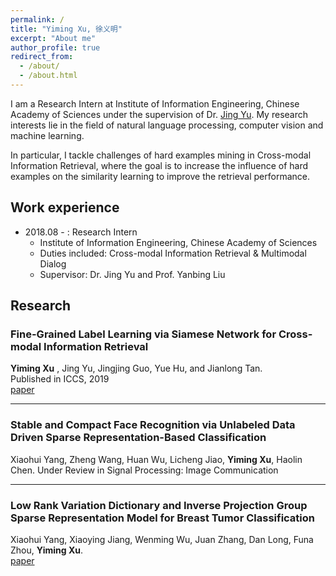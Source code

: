 ```yaml
---
permalink: /
title: "Yiming Xu, 徐义明"
excerpt: "About me"
author_profile: true
redirect_from: 
  - /about/
  - /about.html
---
```


I am a Research Intern at Institute of Information Engineering, Chinese Academy of Sciences under the supervision of Dr. [Jing Yu](https://mmlab-iie.github.io/). 
My research interests lie in the field of natural language processing, computer vision and machine learning. 

In particular, I tackle challenges of hard examples mining in Cross-modal Information Retrieval, where the goal is to increase the influence of hard examples on the similarity learning to improve the retrieval performance.

<!-- ## Education
* Henan University [09/2015 - 06/2019]
  * Bachelor of Engineering
  * Major in Computer Science and Technology
  * Overall GPA: 85.38/ 100
  * Major GPA: 89.21/100 -->

## Work experience
* 2018.08 - : Research Intern
  * Institute of Information Engineering, Chinese Academy of Sciences 
  * Duties included: Cross-modal Information Retrieval & Multimodal Dialog
  * Supervisor: Dr. Jing Yu and Prof. Yanbing Liu

## Research

### Fine-Grained Label Learning via Siamese Network for Cross-modal Information Retrieval
**Yiming Xu** , Jing Yu, Jingjing Guo, Yue Hu, and Jianlong Tan.  
Published in ICCS, 2019  
[paper](https://link.springer.com/chapter/10.1007/978-3-030-22741-8_22)

--------------------------------------------------------------
### Stable and Compact Face Recognition via Unlabeled Data Driven Sparse Representation-Based Classification
Xiaohui Yang, Zheng Wang, Huan Wu, Licheng Jiao, **Yiming Xu**, Haolin Chen.
Under Review in Signal Processing: Image Communication

--------------------------------------------------------------
### Low Rank Variation Dictionary and Inverse Projection Group Sparse Representation Model for Breast Tumor Classification
Xiaohui Yang, Xiaoying Jiang, Wenming Wu, Juan Zhang, Dan Long, Funa Zhou, **Yiming Xu**.  
[paper](https://arxiv.org/abs/1803.04793)
